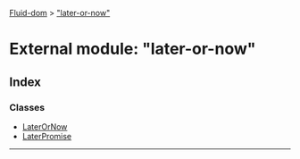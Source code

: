 [Fluid-dom](../README.md) > ["later-or-now"](../modules/_later_or_now_.md)

# External module: "later-or-now"

## Index

### Classes

* [LaterOrNow](../classes/_later_or_now_.laterornow.md)
* [LaterPromise](../classes/_later_or_now_.laterpromise.md)

---

